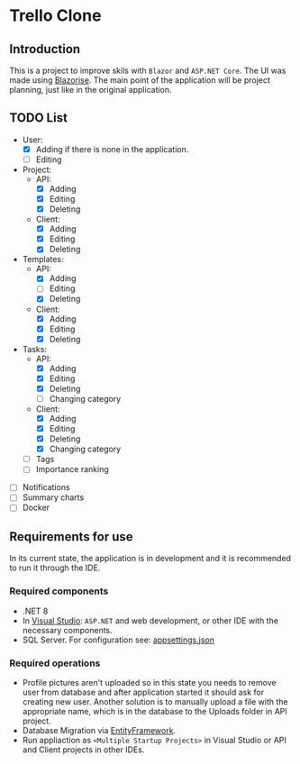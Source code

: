 # Trello Clone

## Introduction

This is a project to improve skils with `Blazor` and `ASP.NET Core`.
The UI was made using [Blazorise](https://blazorise.com/).
The main point of the application will be project planning, just like in the original application.

## TODO List

- User:
  - [x] Adding if there is none in the application.
  - [ ] Editing
- Project:
  - API:
    - [x] Adding
    - [x] Editing
    - [x] Deleting  
  - Client:
    - [x] Adding
    - [x] Editing
    - [x] Deleting  
- Templates:
  - API:
    - [x] Adding
    - [ ] Editing
    - [x] Deleting  
  - Client:
    - [x] Adding
    - [x] Editing
    - [x] Deleting  
- Tasks:
  - API:
    - [x] Adding
    - [x] Editing
    - [x] Deleting
    - [ ] Changing category
  - Client:
    - [x] Adding
    - [x] Editing
    - [x] Deleting
    - [x] Changing category
  - [ ] Tags
  - [ ] Importance ranking
- [ ] Notifications
- [ ] Summary charts
- [ ] Docker

## Requirements for use

In its current state, the application is in development and it is recommended to run it through the IDE.

### Required components

- .NET 8
- In [Visual Studio](https://visualstudio.microsoft.com/pl/): `ASP.NET` and web development, or other IDE with the necessary components.
- SQL Server. For configuration see: [appsettings.json](./Trello.Api/appsettings.json)

### Required operations

- Profile pictures aren't uploaded so in this state you needs to remove user from database and after application started it should ask for creating new user. Another solution is to manually upload a file with the appropriate name, which is in the database to the Uploads folder in API project.
- Database Migration via [EntityFramework](https://learn.microsoft.com/en-us/aspnet/entity-framework).
- Run appliaction as `<Multiple Startup Projects>` in Visual Studio or API and Client projects in other IDEs. 

